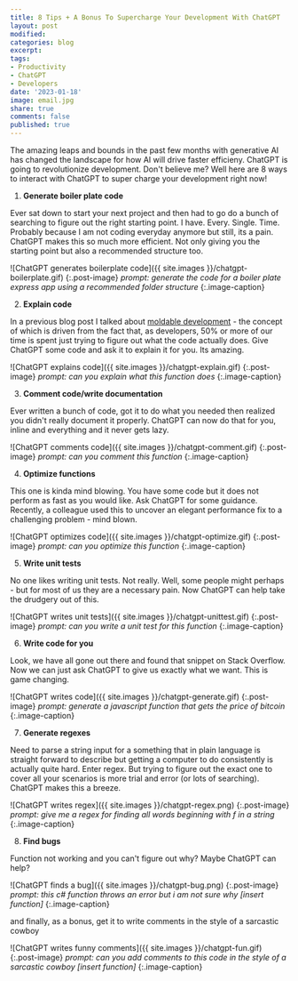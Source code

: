 ```yaml
---
title: 8 Tips + A Bonus To Supercharge Your Development With ChatGPT
layout: post
modified: 
categories: blog
excerpt: 
tags: 
- Productivity
- ChatGPT
- Developers
date: '2023-01-18'
image: email.jpg
share: true
comments: false
published: true
---
```


The amazing leaps and bounds in the past few months with generative AI has changed the landscape for how AI will drive faster efficieny. ChatGPT is going to revolutionize development. Don't believe me? Well here are 8 ways to interact with ChatGPT to super charge your development right now!

<!--more-->

1. **Generate boiler plate code**

 Ever sat down to start your next project and then had to go do a bunch of searching to figure out the right starting point. I have. Every. Single. Time. Probably because I am not coding everyday anymore but still, its a pain. ChatGPT makes this so much more efficient. Not only giving you the starting point but also a recommended structure too.

 ![ChatGPT generates boilerplate code]({{ site.images }}/chatgpt-boilerplate.gif)
 {:.post-image}
 *prompt: generate the code for a boiler plate express app using a recommended folder structure*
 {:.image-caption}

2. **Explain code**

 In a previous blog post I talked about [moldable development](https://www.johndehavilland.com/blog/2022/04/08/moldable-development.html) - the concept of which is driven from the fact that, as developers, 50% or more of our time is spent just trying to figure out what the code actually does. Give ChatGPT some code and ask it to explain it for you. Its amazing.

 ![ChatGPT explains code]({{ site.images }}/chatgpt-explain.gif)
 {:.post-image}
 *prompt: can you explain what this function does <insert function>*
 {:.image-caption}

3. **Comment code/write documentation**

 Ever written a bunch of code, got it to do what you needed then realized you didn't really document it properly. ChatGPT can now do that for you, inline and everything and it never gets lazy.

 ![ChatGPT comments code]({{ site.images }}/chatgpt-comment.gif)
 {:.post-image}
 *prompt: can you comment this function*
 {:.image-caption}

4. **Optimize functions**

 This one is kinda mind blowing. You have some code but it does not perform as fast as you would like. Ask ChatGPT for some guidance. Recently, a colleague used this to uncover an elegant performance fix to a challenging problem - mind blown.

 ![ChatGPT optimizes code]({{ site.images }}/chatgpt-optimize.gif)
 {:.post-image}
 *prompt: can you optimize this function*
 {:.image-caption}

5. **Write unit tests**

 No one likes writing unit tests. Not really. Well, some people might perhaps - but for most of us they are a necessary pain. Now ChatGPT can help take the drudgery out of this.

 ![ChatGPT writes unit tests]({{ site.images }}/chatgpt-unittest.gif)
 {:.post-image}
 *prompt: can you write a unit test for this function*
 {:.image-caption}

6. **Write code for you**

 Look, we have all gone out there and found that snippet on Stack Overflow. Now we can just ask ChatGPT to give us exactly what we want. This is game changing.

 ![ChatGPT writes code]({{ site.images }}/chatgpt-generate.gif)
 {:.post-image}
 *prompt: generate a javascript function that gets the price of bitcoin*
 {:.image-caption}

7. **Generate regexes**
 
 Need to parse a string input for a something that in plain language is straight forward to describe but getting a computer to do consistently is actually quite hard. Enter regex. But trying to figure out the exact one to cover all your scenarios is more trial and error (or lots of searching). ChatGPT makes this a breeze.

 ![ChatGPT writes regex]({{ site.images }}/chatgpt-regex.png)
 {:.post-image}
 *prompt: give me a regex for finding all words beginning with f in a string*
 {:.image-caption}

8. **Find bugs**

 Function not working and you can't figure out why? Maybe ChatGPT can help?

 ![ChatGPT finds a bug]({{ site.images }}/chatgpt-bug.png)
 {:.post-image}
 *prompt: this c# function throws an error but i am not sure why [insert function]*
 {:.image-caption}

and finally, as a bonus, get it to write comments in the style of a sarcastic cowboy

![ChatGPT writes funny comments]({{ site.images }}/chatgpt-fun.gif)
{:.post-image}
*prompt: can you add comments to this code in the style of a sarcastic cowboy [insert function]*
{:.image-caption}